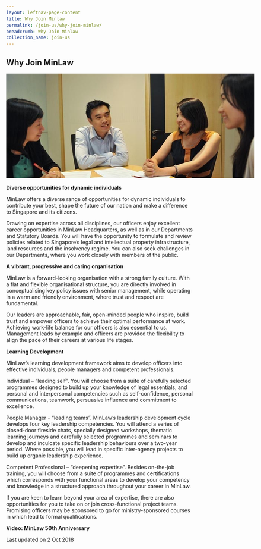 ```yaml
---
layout: leftnav-page-content
title: Why Join Minlaw
permalink: /join-us/why-join-minlaw/
breadcrumb: Why Join Minlaw
collection_name: join-us
---
```

<style>
  .image {width: 800px;}
  .image img {max-width: 100%;}
</style>

Why Join MinLaw
---

<div class="image">
  <img src="/images/1399988832257.jpg/" title="Why Join MinLaw" alt="Why Join MinLaw">
</div>

**Diverse opportunities for dynamic individuals**

MinLaw offers a diverse range of opportunities for dynamic individuals to contribute your best, shape the future of our nation and make a difference to Singapore and its citizens.

Drawing on expertise across all disciplines, our officers enjoy excellent career opportunities in MinLaw Headquarters, as well as in our Departments and Statutory Boards. You will have the opportunity to formulate and review policies related to Singapore’s legal and intellectual property infrastructure, land resources and the insolvency regime. You can also seek challenges in our Departments, where you work closely with members of the public.

**A vibrant, progressive and caring organisation**

MinLaw is a forward-looking organisation with a strong family culture. With a flat and flexible organisational structure, you are directly involved in conceptualising key policy issues with senior management, while operating in a warm and friendly environment, where trust and respect are fundamental.

Our leaders are approachable, fair, open-minded people who inspire, build trust and empower officers to achieve their optimal performance at work. Achieving work-life balance for our officers is also essential to us. Management leads by example and officers are provided the flexibility to align the pace of their careers at various life stages.

**Learning Development**

MinLaw’s learning development framework aims to develop officers into effective individuals, people managers and competent professionals.

Individual – “leading self”. You will choose from a suite of carefully selected programmes designed to build up your knowledge of legal essentials, and personal and interpersonal competencies such as self-confidence, personal communications, teamwork, persuasive influence and commitment to excellence.

People Manager - “leading teams”. MinLaw’s leadership development cycle develops four key leadership competencies. You will attend a series of closed-door fireside chats, specially designed workshops, thematic learning journeys and carefully selected programmes and seminars to develop and inculcate specific leadership behaviours over a two-year period. Where possible, you will lead in specific inter-agency projects to build up organic leadership experience.

Competent Professional – “deepening expertise”.  Besides on-the-job training, you will choose from a suite of programmes and certifications which corresponds with your functional areas to develop your competency and knowledge in a structured approach throughout your career in MinLaw.

If you are keen to learn beyond your area of expertise, there are also opportunities for you to take on or join cross-functional project teams.  Promising officers may be sponsored to go for ministry-sponsored courses in which lead to formal qualifications.

**Video: MinLaw 50th Anniversary**

<p class="right-side-updated">Last updated on 2 Oct 2018</p>
